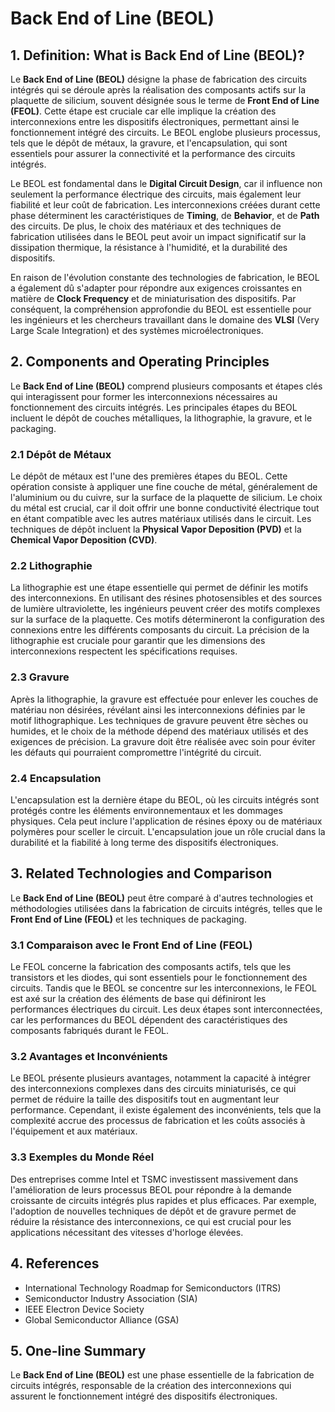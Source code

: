# Back End of Line (BEOL)

## 1. Definition: What is **Back End of Line (BEOL)**?
Le **Back End of Line (BEOL)** désigne la phase de fabrication des circuits intégrés qui se déroule après la réalisation des composants actifs sur la plaquette de silicium, souvent désignée sous le terme de **Front End of Line (FEOL)**. Cette étape est cruciale car elle implique la création des interconnexions entre les dispositifs électroniques, permettant ainsi le fonctionnement intégré des circuits. Le BEOL englobe plusieurs processus, tels que le dépôt de métaux, la gravure, et l'encapsulation, qui sont essentiels pour assurer la connectivité et la performance des circuits intégrés. 

Le BEOL est fondamental dans le **Digital Circuit Design**, car il influence non seulement la performance électrique des circuits, mais également leur fiabilité et leur coût de fabrication. Les interconnexions créées durant cette phase déterminent les caractéristiques de **Timing**, de **Behavior**, et de **Path** des circuits. De plus, le choix des matériaux et des techniques de fabrication utilisées dans le BEOL peut avoir un impact significatif sur la dissipation thermique, la résistance à l'humidité, et la durabilité des dispositifs.

En raison de l'évolution constante des technologies de fabrication, le BEOL a également dû s'adapter pour répondre aux exigences croissantes en matière de **Clock Frequency** et de miniaturisation des dispositifs. Par conséquent, la compréhension approfondie du BEOL est essentielle pour les ingénieurs et les chercheurs travaillant dans le domaine des **VLSI** (Very Large Scale Integration) et des systèmes microélectroniques.

## 2. Components and Operating Principles
Le **Back End of Line (BEOL)** comprend plusieurs composants et étapes clés qui interagissent pour former les interconnexions nécessaires au fonctionnement des circuits intégrés. Les principales étapes du BEOL incluent le dépôt de couches métalliques, la lithographie, la gravure, et le packaging.

### 2.1 Dépôt de Métaux
Le dépôt de métaux est l'une des premières étapes du BEOL. Cette opération consiste à appliquer une fine couche de métal, généralement de l'aluminium ou du cuivre, sur la surface de la plaquette de silicium. Le choix du métal est crucial, car il doit offrir une bonne conductivité électrique tout en étant compatible avec les autres matériaux utilisés dans le circuit. Les techniques de dépôt incluent la **Physical Vapor Deposition (PVD)** et la **Chemical Vapor Deposition (CVD)**.

### 2.2 Lithographie
La lithographie est une étape essentielle qui permet de définir les motifs des interconnexions. En utilisant des résines photosensibles et des sources de lumière ultraviolette, les ingénieurs peuvent créer des motifs complexes sur la surface de la plaquette. Ces motifs détermineront la configuration des connexions entre les différents composants du circuit. La précision de la lithographie est cruciale pour garantir que les dimensions des interconnexions respectent les spécifications requises.

### 2.3 Gravure
Après la lithographie, la gravure est effectuée pour enlever les couches de matériau non désirées, révélant ainsi les interconnexions définies par le motif lithographique. Les techniques de gravure peuvent être sèches ou humides, et le choix de la méthode dépend des matériaux utilisés et des exigences de précision. La gravure doit être réalisée avec soin pour éviter les défauts qui pourraient compromettre l'intégrité du circuit.

### 2.4 Encapsulation
L'encapsulation est la dernière étape du BEOL, où les circuits intégrés sont protégés contre les éléments environnementaux et les dommages physiques. Cela peut inclure l'application de résines époxy ou de matériaux polymères pour sceller le circuit. L'encapsulation joue un rôle crucial dans la durabilité et la fiabilité à long terme des dispositifs électroniques.

## 3. Related Technologies and Comparison
Le **Back End of Line (BEOL)** peut être comparé à d'autres technologies et méthodologies utilisées dans la fabrication de circuits intégrés, telles que le **Front End of Line (FEOL)** et les techniques de packaging.

### 3.1 Comparaison avec le Front End of Line (FEOL)
Le FEOL concerne la fabrication des composants actifs, tels que les transistors et les diodes, qui sont essentiels pour le fonctionnement des circuits. Tandis que le BEOL se concentre sur les interconnexions, le FEOL est axé sur la création des éléments de base qui définiront les performances électriques du circuit. Les deux étapes sont interconnectées, car les performances du BEOL dépendent des caractéristiques des composants fabriqués durant le FEOL.

### 3.2 Avantages et Inconvénients
Le BEOL présente plusieurs avantages, notamment la capacité à intégrer des interconnexions complexes dans des circuits miniaturisés, ce qui permet de réduire la taille des dispositifs tout en augmentant leur performance. Cependant, il existe également des inconvénients, tels que la complexité accrue des processus de fabrication et les coûts associés à l'équipement et aux matériaux. 

### 3.3 Exemples du Monde Réel
Des entreprises comme Intel et TSMC investissent massivement dans l'amélioration de leurs processus BEOL pour répondre à la demande croissante de circuits intégrés plus rapides et plus efficaces. Par exemple, l'adoption de nouvelles techniques de dépôt et de gravure permet de réduire la résistance des interconnexions, ce qui est crucial pour les applications nécessitant des vitesses d'horloge élevées.

## 4. References
- International Technology Roadmap for Semiconductors (ITRS)
- Semiconductor Industry Association (SIA)
- IEEE Electron Device Society
- Global Semiconductor Alliance (GSA)

## 5. One-line Summary
Le **Back End of Line (BEOL)** est une phase essentielle de la fabrication de circuits intégrés, responsable de la création des interconnexions qui assurent le fonctionnement intégré des dispositifs électroniques.